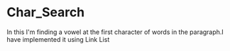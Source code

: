 # Char_Search
In this I'm finding a vowel at the first character of words in the  paragraph.I have implemented it using Link List
